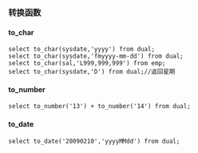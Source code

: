 ### 转换函数
#### to_char
```
select to_char(sysdate,'yyyy') from dual; 
select to_char(sysdate,'fmyyyy-mm-dd') from dual; 
select to_char(sal,'L999,999,999') from emp; 
select to_char(sysdate,'D') from dual;//返回星期 
```
#### to_number
```
select to_number('13') + to_number('14') from dual;
```

#### to_date
```
select to_date('20090210','yyyyMMdd') from dual;
```